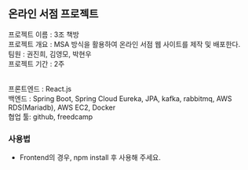 ## 온라인 서점 프로젝트
프로젝트 이름 : 3조 책방  
프로젝트 개요 : MSA 방식을 활용하여 온라인 서점 웹 사이트를 제작 및 배포한다.  
팀원 : 권진희, 김영모, 박현우   
프로젝트 기간 : 2주  
<br/>

프론트엔드 : React.js  
백엔드 : Spring Boot, Spring Cloud Eureka, JPA, kafka, rabbitmq, AWS RDS(Mariadb), AWS EC2, Docker   
협업 툴: github, freedcamp

### 사용법
- Frontend의 경우, npm install 후 사용해 주세요.
